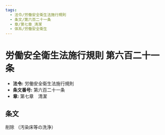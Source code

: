 ```yaml
---
tags:
  - 法令/労働安全衛生法施行規則
  - 条文/第六百二十一条
  - 章/第七章_清潔
  - 体系/労働安全衛生
---
```

# 労働安全衛生法施行規則 第六百二十一条

- **法令:** 労働安全衛生法施行規則
- **条文番号:** 第六百二十一条
- **章:** 第七章　清潔

## 条文
削除
（汚染床等の洗浄）

